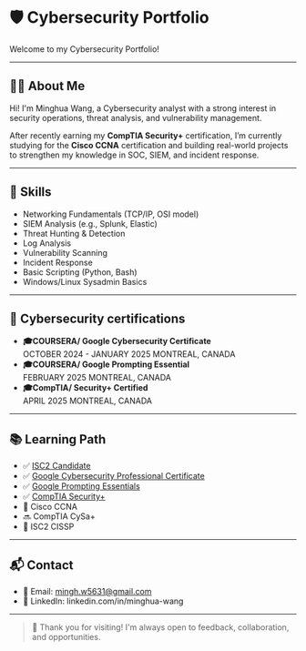 # 🛡️ Cybersecurity Portfolio
Welcome to my Cybersecurity Portfolio! 

---

## 👨‍💻 About Me
 Hi! I'm Minghua Wang, a Cybersecurity analyst with a strong interest in security operations, threat analysis, and vulnerability management.

After recently earning my **CompTIA Security+** certification, I’m currently studying for the **Cisco CCNA** certification and building real-world projects to strengthen my knowledge in SOC, SIEM, and incident response.

---

## 🧠 Skills

- Networking Fundamentals (TCP/IP, OSI model)
- SIEM Analysis (e.g., Splunk, Elastic)
- Threat Hunting & Detection
- Log Analysis
- Vulnerability Scanning
- Incident Response
- Basic Scripting (Python, Bash)
- Windows/Linux Sysadmin Basics

---

## 📜 Cybersecurity certifications
* **🎓COURSERA/ Google Cybersecurity Certificate** <br>
OCTOBER 2024 - JANUARY 2025 MONTREAL, CANADA
* **🎓COURSERA/ Google Prompting Essential** <br>
FEBRUARY 2025 MONTREAL, CANADA
* **🎓CompTIA/ Security+ Certified** <br>
APRIL 2025 MONTREAL, CANADA

---

## 📚 Learning Path

- ✅ [ISC2 Candidate](https://www.credly.com/badges/c39380fa-380e-410a-ac76-de20f6585e93)
- ✅ [Google Cybersecurity Professional Certificate](https://www.credly.com/badges/34b4a7b9-d93d-4b3c-abf5-4e5dbd4e512a)
- ✅ [Google Prompting Essentials](https://www.credly.com/badges/d2c07f36-04a2-4854-ad34-a5a267a611b1)
- ✅ [CompTIA Security+](https://www.credly.com/badges/e8350611-3ad3-4d7e-a4dd-14e614bcd99a)
- 🚧 Cisco CCNA
- 🔜 CompTIA CySa+
- :dart: ISC2 CISSP

---

## 📬 Contact
- 📧 Email: mingh.w5631@gmail.com
- 💼 LinkedIn: linkedin.com/in/minghua-wang

---

> 🙏 Thank you for visiting! I'm always open to feedback, collaboration, and opportunities.

